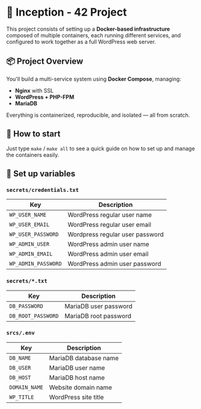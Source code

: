 # 🐳 Inception - 42 Project

This project consists of setting up a **Docker-based infrastructure** composed of multiple containers, each running different services, and configured to work together as a full WordPress web server.

## 📦 Project Overview

You'll build a multi-service system using **Docker Compose**, managing:

- **Nginx** with SSL
- **WordPress + PHP-FPM**  
- **MariaDB**  

Everything is containerized, reproducible, and isolated — all from scratch.

## 🏁 How to start

Just type `make` / `make all` to see a quick guide on how to set up and manage the containers easily.

## 🔑 Set up variables

### `secrets/credentials.txt`
| Key                 | Description                            |
|---------------------|----------------------------------------|
| `WP_USER_NAME`      | WordPress regular user name            |
| `WP_USER_EMAIL`     | WordPress regular user email           |
| `WP_USER_PASSWORD`  | Wordpress regular user password        |
| `WP_ADMIN_USER`     | WordPress admin user name              |
| `WP_ADMIN_EMAIL`    | WordPress admin user email             |
| `WP_ADMIN_PASSWORD` | WordPress admin user password          |

### `secrets/*.txt`
| Key                 | Description                            |
|---------------------|----------------------------------------|
| `DB_PASSWORD`       | MariaDB user password                  |
| `DB_ROOT_PASSWORD`  | MariaDB root password                  |

### `srcs/.env`
| Key                 | Description                            |
|---------------------|----------------------------------------|
| `DB_NAME`           | MariaDB database name                  |
| `DB_USER`           | MariaDB user name                      |
| `DB_HOST`           | MariaDB host name                      |
| `DOMAIN_NAME`       | Website domain name                    |
| `WP_TITLE`          | WordPress site title                   |